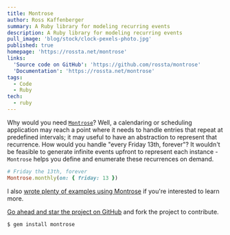 ```yaml
---
title: Montrose
author: Ross Kaffenberger
summary: A Ruby library for modeling recurring events
description: A Ruby library for modeling recurring events
pull_image: 'blog/stock/clock-pexels-photo.jpg'
published: true
homepage: 'https://rossta.net/montrose'
links:
  'Source code on GitHub': 'https://github.com/rossta/montrose'
  'Documentation': 'https://rossta.net/montrose'
tags:
  - Code
  - Ruby
tech:
  - ruby
---
```


Why would you need [`Montrose`][1]? Well, a calendaring or scheduling application may reach a point where it needs to handle entries that repeat at predefined intervals; it may useful to have an abstraction to represent that recurrence.  How would you handle "every Friday 13th, forever"? It wouldn't be feasible to generate infinite events upfront to represent each instance - `Montrose` helps
you define and enumerate these recurrences on demand.

```ruby
# Friday the 13th, forever
Montrose.monthly(on: { friday: 13 })
```

I also [wrote plenty of examples using Montrose][3] if you're interested to learn more.

[Go ahead and star the project on GitHub][1] and fork the project to contribute.

`$ gem install montrose`

[1]: https://github.com/rossta/montrose
[2]: http://www.meetup.com/NYC-rb/events/223864952/ "NYC.rb"
[3]: https://rossta.net/blog/recurring-events-in-ruby.html
